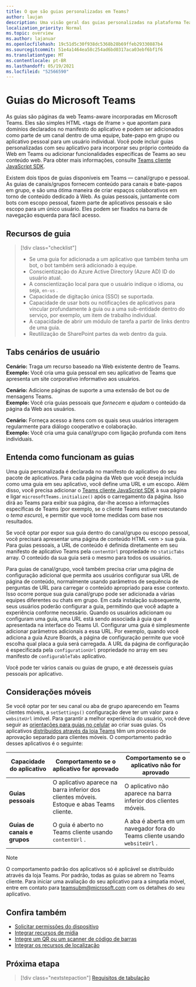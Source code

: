 ```yaml
---
title: O que são guias personalizadas em Teams?
author: laujan
description: Uma visão geral das guias personalizadas na plataforma Teams
localization_priority: Normal
ms.topic: overview
ms.author: lajanuar
ms.openlocfilehash: 19c51d5c30f938dc5368b28b69ffeb29330887b4
ms.sourcegitcommit: 51e4a1464ea58c254ad6bd0317aca03ebf6bf1f6
ms.translationtype: MT
ms.contentlocale: pt-BR
ms.lasthandoff: 05/19/2021
ms.locfileid: "52566590"
---
```

# <a name="microsoft-teams-tabs"></a>Guias do Microsoft Teams

As guias são páginas da web Teams-aware incorporadas em Microsoft Teams. Eles são simples HTML <tags de iframe \> que apontam para domínios declarados no manifesto do aplicativo e podem ser adicionados como parte de um canal dentro de uma equipe, bate-papo em grupo ou aplicativo pessoal para um usuário individual. Você pode incluir guias personalizadas com seu aplicativo para incorporar seu próprio conteúdo da Web em Teams ou adicionar funcionalidades específicas de Teams ao seu conteúdo web. Para obter mais informações, consulte [Teams cliente JavaScript SDK](/javascript/api/overview/msteams-client).

Existem dois tipos de guias disponíveis em Teams — canal/grupo e pessoal. As guias de canais/grupos fornecem conteúdo para canais e bate-papos em grupo, e são uma ótima maneira de criar espaços colaborativos em torno de conteúdo dedicado à Web. As guias pessoais, juntamente com bots com escopo pessoal, fazem parte de aplicativos pessoais e são escopo para um único usuário. Eles podem ser fixados na barra de navegação esquerda para fácil acesso.

## <a name="tab-features"></a>Recursos de guia

> [!div class="checklist"]
>
> * Se uma guia for adicionada a um aplicativo que também tenha um bot, o bot também será adicionado à equipe.
> * Conscientização do Azure Active Directory (Azure AD) ID do usuário atual.
> * A conscientização local para que o usuário indique o idioma, ou seja, `en-us` . 
> * Capacidade de digitação única (SSO) se suportada.
> * Capacidade de usar bots ou notificações de aplicativos para vincular profundamente à guia ou a uma sub-entidade dentro do serviço, por exemplo, um item de trabalho individual.
> * A capacidade de abrir um módulo de tarefa a partir de links dentro de uma guia.
> * Reutilização de SharePoint partes da web dentro da guia.

## <a name="tabs-user-scenarios"></a>Tabs cenários de usuário

**Cenário:** Traga um recurso baseado na Web existente dentro de Teams. \
**Exemplo:** Você cria uma guia pessoal em seu aplicativo de Teams que apresenta um site corporativo informativo aos usuários.

**Cenário:** Adicione páginas de suporte a uma extensão de bot ou de mensagens Teams. \
**Exemplo:** Você cria guias pessoais que *fornecem* e *ajudam* o conteúdo da página da Web aos usuários.

**Cenário:** Forneça acesso a itens com os quais seus usuários interagem regularmente para diálogo cooperativo e colaboração. \
**Exemplo:** Você cria uma guia canal/grupo com ligação profunda com itens individuais.

## <a name="understand-how-tabs-work"></a>Entenda como funcionam as guias

Uma guia personalizada é declarada no manifesto do aplicativo do seu pacote de aplicativos. Para cada página da Web que você deseja incluída como uma guia em seu aplicativo, você define uma URL e um escopo. Além disso, você precisa adicionar o [Teams cliente JavaScript SDK](/javascript/api/overview/msteams-client) à sua página e ligar `microsoftTeams.initialize()` após o carregamento da página. Isso dirá ao Teams para exibir sua página, dar-lhe acesso a informações específicas de Teams (por exemplo, se o cliente Teams estiver executando o *tema escuro*), e permitir que você tome medidas com base nos resultados.

Se você optar por expor sua guia dentro do canal/grupo ou escopo pessoal, você precisará apresentar uma página de conteúdo HTML <em \> sua guia. [](~/tabs/how-to/create-tab-pages/content-page.md) Para guias pessoais, a URL de conteúdo é definida diretamente em seu manifesto de aplicativo Teams pela `contentUrl` propriedade no `staticTabs` array. O conteúdo da sua guia será o mesmo para todos os usuários.

Para guias de canal/grupo, você também precisa criar uma página de configuração adicional que permita aos usuários configurar sua URL de página de conteúdo, normalmente usando parâmetros de sequência de perguntas de URL para carregar o conteúdo apropriado para esse contexto. Isso ocorre porque sua guia canal/grupo pode ser adicionada a várias equipes diferentes ou chats em grupo. Em cada instalação subsequente, seus usuários poderão configurar a guia, permitindo que você adapte a experiência conforme necessário. Quando os usuários adicionam ou configuram uma guia, uma URL está sendo associada à guia que é apresentada na interface do Teams UI. Configurar uma guia é simplesmente adicionar parâmetros adicionais a essa URL. Por exemplo, quando você adiciona a guia Azure Boards, a página de configuração permite que você escolha qual placa a guia será carregada. A URL da página de configuração é especificada pela  `configurationUrl` propriedade no array em seu manifesto de `configurableTabs` aplicativo.

Você pode ter vários canais ou guias de grupo, e até dezesseis guias pessoais por aplicativo.

## <a name="mobile-considerations"></a>Considerações móveis

Se você optar por ter seu canal ou aba de grupo aparecendo em Teams clientes móveis, a `setSettings()` configuração deve ter um valor para o `websiteUrl` imóvel. Para garantir a melhor experiência do usuário, você deve seguir as [orientações para guias no celular](~/tabs/design/tabs-mobile.md) ao criar suas guias. Os aplicativos [distribuídos através da loja Teams](~/concepts/deploy-and-publish/appsource/publish.md) têm um processo de aprovação separado para clientes móveis. O comportamento padrão desses aplicativos é o seguinte:

| **Capacidade do aplicativo** | **Comportamento se o aplicativo for aprovado** | **Comportamento se o aplicativo não for aprovado** |
| --- | --- | --- |
| **Guias pessoais** | O aplicativo aparece na barra inferior dos clientes móveis. Estoque e abas Teams cliente. | O aplicativo não aparece na barra inferior dos clientes móveis. |
| **Guias de canais e grupos** | O guia é aberto no Teams cliente usando `contentUrl` . | A aba é aberta em um navegador fora do Teams cliente usando `websiteUrl` . |

> [!NOTE]
>
> O comportamento padrão dos aplicativos só é aplicável se distribuído através da loja Teams. Por padrão, todas as guias se abrem no Teams cliente.
> Para iniciar uma avaliação do seu aplicativo para a simpatia móvel, entre em contato para teamsubm@microsoft.com com os detalhes do seu aplicativo.

## <a name="see-also"></a>Confira também

* [Solicitar permissões do dispositivo](../concepts/device-capabilities/native-device-permissions.md)
* [Integrar recursos de mídia](../concepts/device-capabilities/mobile-camera-image-permissions.md)
* [Integre um QR ou um scanner de código de barras](../concepts/device-capabilities/qr-barcode-scanner-capability.md)
* [Integrar os recursos de localização](../concepts/device-capabilities/location-capability.md)

## <a name="next-step"></a>Próxima etapa

> [!div class="nextstepaction"]
> [Requisitos de tabulação](~/tabs/how-to/tab-requirements.md)